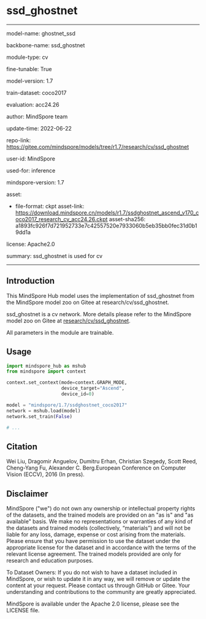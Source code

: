 # ssd_ghostnet

---

model-name: ghostnet_ssd

backbone-name: ssd_ghostnet

module-type: cv

fine-tunable: True

model-version: 1.7

train-dataset: coco2017

evaluation: acc24.26

author: MindSpore team

update-time: 2022-06-22

repo-link: <https://gitee.com/mindspore/models/tree/r1.7/research/cv/ssd_ghostnet>

user-id: MindSpore

used-for: inference

mindspore-version: 1.7

asset:

-
    file-format: ckpt
    asset-link: <https://download.mindspore.cn/models/r1.7/ssdghostnet_ascend_v170_coco2017_research_cv_acc24.26.ckpt>
    asset-sha256: a1893fc926f7d721952733e7c42557520e7933060b5eb35bb0fec31d0b19dd1a

license: Apache2.0

summary: ssd_ghostnet is used for cv

---

## Introduction

This MindSpore Hub model uses the implementation of ssd_ghostnet from the MindSpore model zoo on Gitee at research/cv/ssd_ghostnet.

ssd_ghostnet is a cv network. More details please refer to the MindSpore model zoo on Gitee at [research/cv/ssd_ghostnet](https://gitee.com/mindspore/models/blob/r1.7/research/cv/ssd_ghostnet/README.md).

All parameters in the module are trainable.

## Usage

```python
import mindspore_hub as mshub
from mindspore import context

context.set_context(mode=context.GRAPH_MODE,
                    device_target="Ascend",
                    device_id=0)

model = "mindspore/1.7/ssdghostnet_coco2017"
network = mshub.load(model)
network.set_train(False)

# ...
```

## Citation

Wei Liu, Dragomir Anguelov, Dumitru Erhan, Christian Szegedy, Scott Reed, Cheng-Yang Fu, Alexander C. Berg.European Conference on Computer Vision (ECCV), 2016 (In press).

## Disclaimer

MindSpore ("we") do not own any ownership or intellectual property rights of the datasets, and the trained models are provided on an "as is" and "as available" basis. We make no representations or warranties of any kind of the datasets and trained models (collectively, “materials”) and will not be liable for any loss, damage, expense or cost arising from the materials. Please ensure that you have permission to use the dataset under the appropriate license for the dataset and in accordance with the terms of the relevant license agreement. The trained models provided are only for research and education purposes.

To Dataset Owners: If you do not wish to have a dataset included in MindSpore, or wish to update it in any way, we will remove or update the content at your request. Please contact us through GitHub or Gitee. Your understanding and contributions to the community are greatly appreciated.

MindSpore is available under the Apache 2.0 license, please see the LICENSE file.

